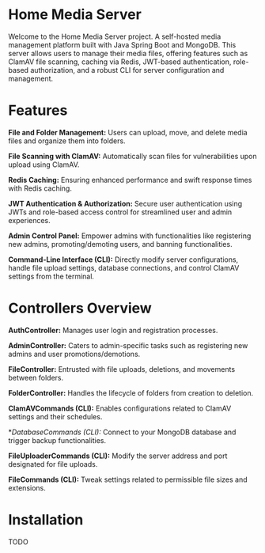 # Home Media Server

Welcome to the Home Media Server project. A self-hosted media management platform built with Java Spring Boot and MongoDB. This server allows users to manage their media files, offering features such as ClamAV file scanning, caching via Redis, JWT-based authentication, role-based authorization, and a robust CLI for server configuration and management.

# Features

**File and Folder Management:** Users can upload, move, and delete media files and organize them into folders.

**File Scanning with ClamAV:** Automatically scan files for vulnerabilities upon upload using ClamAV.

**Redis Caching:** Ensuring enhanced performance and swift response times with Redis caching.

**JWT Authentication & Authorization:** Secure user authentication using JWTs and role-based access control for streamlined user and admin experiences.

**Admin Control Panel:** Empower admins with functionalities like registering new admins, promoting/demoting users, and banning functionalities.

**Command-Line Interface (CLI):** Directly modify server configurations, handle file upload settings, database connections, and control ClamAV settings from the terminal.

# Controllers Overview
**AuthController:** Manages user login and registration processes.

**AdminController:** Caters to admin-specific tasks such as registering new admins and user promotions/demotions.

**FileController:** Entrusted with file uploads, deletions, and movements between folders.

**FolderController:** Handles the lifecycle of folders from creation to deletion.

**ClamAVCommands (CLI):** Enables configurations related to ClamAV settings and their schedules.

**DatabaseCommands (CLI):* Connect to your MongoDB database and trigger backup functionalities.

**FileUploaderCommands (CLI):** Modify the server address and port designated for file uploads.

**FileCommands (CLI):** Tweak settings related to permissible file sizes and extensions.

# Installation
TODO

